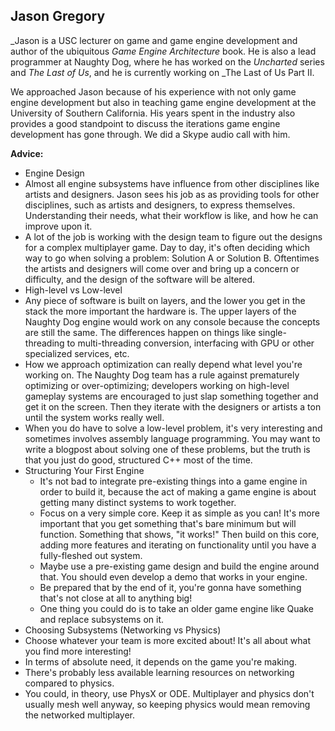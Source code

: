 ## Jason Gregory

_Jason is a USC lecturer on game and game engine development and author of the ubiquitous _Game Engine Architecture_ book. He is also a lead programmer at Naughty Dog, where he has worked on the _Uncharted_ series and _The Last of Us_, and he is currently working on _The Last of Us Part II.

We approached Jason because of his experience with not only game engine development but also in teaching game engine development at the University of Southern California. His years spent in the industry also provides a good standpoint to discuss the iterations game engine development has gone through. We did a Skype audio call with him.

**Advice:**


*   Engine Design
*   Almost all engine subsystems have influence from other disciplines like artists and designers. Jason sees his job as as providing tools for other disciplines, such as artists and designers, to express themselves. Understanding their needs, what their workflow is like, and how he can improve upon it.
*   A lot of the job is working with the design team to figure out the designs for a complex multiplayer game. Day to day, it's often deciding which way to go when solving a problem: Solution A or Solution B. Oftentimes the artists and designers will come over and bring up a concern or difficulty, and the design of the software will be altered.
*   High-level vs Low-level
*   Any piece of software is built on layers, and the lower you get in the stack the more important the hardware is. The upper layers of the Naughty Dog engine would work on any console because the concepts are still the same. The differences happen on things like single-threading to multi-threading conversion, interfacing with GPU or other specialized services, etc.
*   How we approach optimization can really depend what level you're working on. The Naughty Dog team has a rule against prematurely optimizing or over-optimizing; developers working on high-level gameplay systems are encouraged to just slap something together and get it on the screen. Then they iterate with the designers or artists a ton until the system works really well.
*   When you do have to solve a low-level problem, it's very interesting and sometimes involves assembly language programming. You may want to write a blogpost about solving one of these problems, but the truth is that you just do good, structured C++ most of the time.
*   Structuring Your First Engine
    *   It's not bad to integrate pre-existing things into a game engine in order to build it, because the act of making a game engine is about getting many distinct systems to work together.
    *   Focus on a very simple core. Keep it as simple as you can! It's more important that you get something that's bare minimum but will function. Something that shows, "it works!" Then build on this core, adding more features and iterating on functionality until you have a fully-fleshed out system. 
    *   Maybe use a pre-existing game design and build the engine around that. You should even develop a demo that works in your engine.
    *   Be prepared that by the end of it, you're gonna have something that's not close at all to anything big!
    *   One thing you could do is to take an older game engine like Quake and replace subsystems on it.
*   Choosing Subsystems (Networking vs Physics)
*   Choose whatever your team is more excited about! It's all about what you find more interesting!
*   In terms of absolute need, it depends on the game you're making.
*   There's probably less available learning resources on networking compared to physics.
*   You could, in theory, use PhysX or ODE. Multiplayer and physics don't usually mesh well anyway, so keeping physics would mean removing the networked multiplayer.